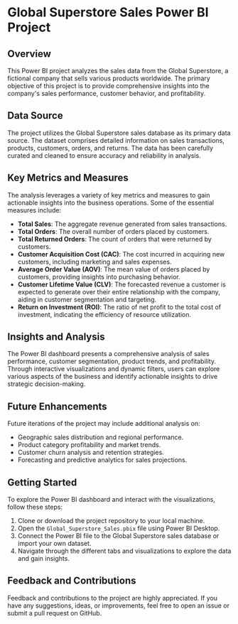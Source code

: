 # Global Superstore Sales Power BI Project

## Overview
This Power BI project analyzes the sales data from the Global Superstore, a fictional company that sells various products worldwide. The primary objective of this project is to provide comprehensive insights into the company's sales performance, customer behavior, and profitability.

## Data Source
The project utilizes the Global Superstore sales database as its primary data source. The dataset comprises detailed information on sales transactions, products, customers, orders, and returns. The data has been carefully curated and cleaned to ensure accuracy and reliability in analysis.

## Key Metrics and Measures
The analysis leverages a variety of key metrics and measures to gain actionable insights into the business operations. Some of the essential measures include:

- **Total Sales**: The aggregate revenue generated from sales transactions.
- **Total Orders**: The overall number of orders placed by customers.
- **Total Returned Orders**: The count of orders that were returned by customers.
- **Customer Acquisition Cost (CAC)**: The cost incurred in acquiring new customers, including marketing and sales expenses.
- **Average Order Value (AOV)**: The mean value of orders placed by customers, providing insights into purchasing behavior.
- **Customer Lifetime Value (CLV)**: The forecasted revenue a customer is expected to generate over their entire relationship with the company, aiding in customer segmentation and targeting.
- **Return on Investment (ROI)**: The ratio of net profit to the total cost of investment, indicating the efficiency of resource utilization.

## Insights and Analysis
The Power BI dashboard presents a comprehensive analysis of sales performance, customer segmentation, product trends, and profitability. Through interactive visualizations and dynamic filters, users can explore various aspects of the business and identify actionable insights to drive strategic decision-making.

## Future Enhancements
Future iterations of the project may include additional analysis on:

- Geographic sales distribution and regional performance.
- Product category profitability and market trends.
- Customer churn analysis and retention strategies.
- Forecasting and predictive analytics for sales projections.

## Getting Started
To explore the Power BI dashboard and interact with the visualizations, follow these steps:

1. Clone or download the project repository to your local machine.
2. Open the `Global_Superstore_Sales.pbix` file using Power BI Desktop.
3. Connect the Power BI file to the Global Superstore sales database or import your own dataset.
4. Navigate through the different tabs and visualizations to explore the data and gain insights.

## Feedback and Contributions
Feedback and contributions to the project are highly appreciated. If you have any suggestions, ideas, or improvements, feel free to open an issue or submit a pull request on GitHub.
